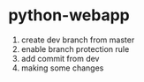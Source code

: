 # python-webapp
1. create dev branch from master
2. enable branch protection rule
3. add commit from dev
4. making some changes
